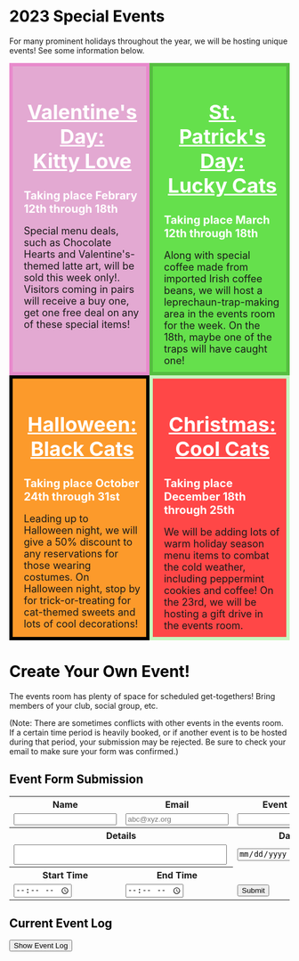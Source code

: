 <meta name="viewport" content="width=device-width, initial-scale=1.0">
<style>
  .dblrow {
    display: flex;
  }
  .dblcol {
    flex: 50%;
    padding: 5px;
  }
  .padev {
    padding-left: 20px;
    padding-top: 10px;
    padding-bottom: 10px;
    padding-right: 10px;
  }
</style>

<h1 style="color:black">2023 Special Events</h1>

For many prominent holidays throughout the year, we will be hosting unique events! See some information below.
<div class="dblrow">
    <div class="eventbox dblcol padev" style="border:solid 6px #E88ACC;background:#E3A9D2;font-size:18px">
        <h1 style="color:white;text-align:center" class="widebr"><u>Valentine's Day:<br>Kitty Love</u></h1>
        <h2 style="color:white;font-size:20px" class="widebr">Taking place Febrary 12th through 18th</h2>
        Special menu deals, such as Chocolate Hearts and Valentine's-themed latte art, will be sold this week only!. Visitors coming in pairs will receive a buy one, get one free deal on any of these special items!
    </div>
    <div class="eventbox dblcol padev" style="border:solid 6px #55BD40;background:#65E04C;font-size:18px">
        <h1 style="color:white;text-align:center" class="widebr"><u>St. Patrick's Day:<br>Lucky Cats</u></h1>
        <h2 style="color:white;font-size:20px" class="widebr">Taking place March 12th through 18th</h2>
        Along with special coffee made from imported Irish coffee beans, we will host a leprechaun-trap-making area in the events room for the week. On the 18th, maybe one of the traps will have caught one! 
    </div>
</div>
<div class="dblrow">
    <div class="eventbox dblcol padev" style="border:solid 6px #000000;background:#FC9A2B;font-size:18px">
        <h1 style="color:white;text-align:center" class="widebr"><u>Halloween:<br>Black Cats</u></h1>
        <h2 style="color:white;font-size:20px" class="widebr">Taking place October 24th through 31st</h2>
        Leading up to Halloween night, we will give a 50% discount to any reservations for those wearing costumes. On Halloween night, stop by for trick-or-treating for cat-themed sweets and lots of cool decorations!
    </div>
    <div class="eventbox dblcol padev" style="border:solid 6px #C6F5BE;background:#FF4747;font-size:18px">
        <h1 style="color:white;text-align:center" class="widebr"><u>Christmas:<br>Cool Cats</u></h1>
        <h2 style="color:white;font-size:20px" class="widebr">Taking place December 18th through 25th</h2>
        We will be adding lots of warm holiday season menu items to combat the cold weather, including peppermint cookies and coffee! On the 23rd, we will be hosting a gift drive in the events room.
    </div>
</div>
<span class="widebr"></span>

<h1 style="color:black">Create Your Own Event!</h1>
The events room has plenty of space for scheduled get-togethers! Bring members of your club, social group, etc.

(Note: There are sometimes conflicts with other events in the events room. If a certain time period is heavily booked, or if another event is to be hosted during that period, your submission may be rejected. Be sure to check your email to make sure your form was confirmed.)

<h2 style="color:black">Event Form Submission</h2>

<table>
    <tr>
        <th><label for="name">Name</label></th>
        <th><label for="email">Email</label></th>
        <th><label for="text">Event Name</label></th>
    </tr>
    <tr>
        <td><input type="text" name="name" id="name" required></td>
        <td><input type="email" name="email" id="email" placeholder="abc@xyz.org" required></td>
        <td><input type="text" name="event name" id="event name" required></td>
    </tr>
    <tr>
        <th colspan="2"><label for="text">Details</label></th>
        <th><label for="date">Date</label></th>
    </tr>
    <tr>
        <td colspan="2"><textarea name="event details" id="event details" rows="2" cols="45" style="resize:none" required></textarea></td>
        <td><input type="date" name="date" id="date" required></td>
    </tr>
    <tr>
        <th><label for="time">Start Time</label></th>
        <th><label for="time">End Time</label></th>
    </tr>
    <tr>
        <td><input type="time" name="start_time" id="start_time" min="8:00" max="18:00" required></td>
        <td><input type="time" name="end_time" id="end_time" min="8:00" max="18:00" required></td>
        <td><button onclick="submit_Form()">Submit</button></td>
    </tr>
</table>

<h2 style="color:black" class="widebr">Current Event Log</h2>
<button class="btn" id="evlogbtn" onclick="showEvTable()">Show Event Log</button>

<table id="evtable" style="display:none;width:50%">
  <thead>
  <tr>
    <th>Name</th>
    <th>Email</th>
    <th>Event Name</th>
    <th>Event Description</th>
    <th>Event Date</th>
    <th>Start Time</th>
    <th>End Time</th>
    <th>ADMIN FUNCTIONS</th>
  </tr>
  </thead>
  <tbody id="evtablecont">
    <!-- javascript generated data -->
  </tbody>
</table>

<script>
    function showEvTable() {
        document.getElementById('evlogbtn').style = "display:none";
        document.getElementById('evtable').style = "display:block";
        document.getElementById('evtablecontent').style = "display:block";
    }

    // THIS IS A PLACEHOLDER FUNCTION FOR WHEN THE API IS RUNNING
    function submit_Form() {
        var tempname = document.getElementById('name').value;
        alert("Thank you, " + tempname + ", for submitting an event! Watch your email for a confirmation message. \n\n(Warning: Please do not submit two events at a time! Your events may end up being cancelled as a result.)");
    }

    // Static json, this can be used to test data prior to API and Model being ready
    const json = '[{"_name":"Thomas Edison", "_email":"tedison@lightbulb.edu", "_event_name":"The Edison Troupe Meet", "_event_details":"We 10 selected geniuses will meet in the events room for a convergence.", "_date":"02/23/2023", "_start_time":"13:00", "_end_time":"14:00"}, {"_name":"John Mortensen", "_email":"jmortensen@powayusd.com", "_event_name":"Extra Credit Code Meetup", "_event_details":"Come to work on ideation and any confusion with the Full Stack CPT project. No phones.", "_date":"02/25/2023", "_start_time":"9:00", "_end_time":"11:00"}]';

    // Convert JSON string to JSON object
    const data = JSON.parse(json);

    // prepare HTML result container for new output
    const table = document.getElementById("evtablecont");
    data.forEach(user => {
        // build a row for each user
        const tr = document.createElement("tr");

        // td's to build out each column of data
        const name = document.createElement("td");
        const email = document.createElement("td");
        const event_name = document.createElement("td");
        const event_details = document.createElement("td");
        const date = document.createElement("td");
        const start_time = document.createElement("td");
        const end_time = document.createElement("td");
        const action = document.createElement("td");
            
        // add content from user data          
        name.innerHTML = user._name; 
        email.innerHTML = user._email; 
        event_name.innerHTML = user._event_name; 
        event_details.innerHTML = user._event_details;
        date.innerHTML = user._date; 
        start_time.innerHTML = user._start_time; 
        end_time.innerHTML = user._end_time;

        // add action for update button
        var updateBtn = document.createElement('input');
        updateBtn.type = "button";
        updateBtn.className = "btn";
        updateBtn.value = "Update";
        updateBtn.style = "margin-right:16px";
        updateBtn.onclick = function () {
        alert("Update: " + user._name);
        };
        action.appendChild(updateBtn);

        // add action for delete button
        var deleteBtn = document.createElement('input');
        deleteBtn.type = "button";
        deleteBtn.className = "btn";
        deleteBtn.value = "Delete";
        deleteBtn.style = "margin-right:16px"
        deleteBtn.onclick = function () {
        alert("Delete: " + user._name);
        };
        action.appendChild(deleteBtn);  

        // add data to row
        tr.appendChild(name);
        tr.appendChild(email);
        tr.appendChild(event_name);
        tr.appendChild(event_details);
        tr.appendChild(date);
        tr.appendChild(start_time);
        tr.appendChild(end_time);
        tr.appendChild(action);

        // add row to table
        table.appendChild(tr);
    });
</script>